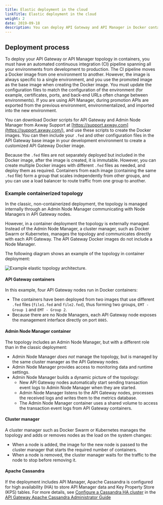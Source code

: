 ```yaml
---
title: Elastic deployment in the cloud
linkTitle: Elastic deployment in the cloud
weight: 2
date: 2019-09-18
description: You can deploy API Gateway and API Manager in Docker containers on a cloud platform hosted by infrastructure-as-a-service (IaaS) providers, and use the elastic capability that their automation tools and techniques provide. This enables you to manage the load on your system easily, adding and removing nodes as needed.
---
```


## Deployment process

To deploy your API Gateway or API Manager topology in containers, you must have an automated continuous integration (CI) pipeline spanning all your environments from development to production. The CI pipeline moves a Docker image from one environment to another. However, the image is always specific to a single environment, and you use the promoted image as the base image when creating the Docker image. You must update the configuration files to match the configuration of the environment (for example, certificates, ports, and back-end URLs often change between environments). If you are using API Manager, during promotion APIs are exported from the previous environment, environmentalized, and imported into the new environment.

You can download Docker scripts for API Gateway and Admin Node Manager from Axway Support at [https://support.axway.com](https://support.axway.com/), and use these scripts to create the Docker images. You can then include your `.fed` and other configuration files in the API Gateway base image in your development environment to create a customized API Gateway Docker image.

Because the `.fed` files are not separately deployed but included in the Docker image, after the image is created, it is immutable. However, you can create multiple Docker images with different `.fed` files as needed, and deploy them as required. Containers from each image (containing the same `.fed` file) form a group that scales independently from other groups, and you can use a load balancer to route traffic from one group to another.

### Example containerized topology

In the classic, non-containerized deployment, the topology is managed internally through an Admin Node Manager communicating with Node Managers in API Gateway nodes.

However, in a container deployment the topology is externally managed. Instead of the Admin Node Manager, a cluster manager, such as Docker Swarm or Kubernetes, manages the topology and communicates directly with each API Gateway. The API Gateway Docker images do not include a Node Manager.

The following diagram shows an example of the topology in container deployment:

![Example elastic topology architecture.](/Images/ContainerGuide/elastic_topology_arch.png)

#### API Gateway containers

In this example, four API Gateway nodes run in Docker containers:

* The containers have been deployed from two images that use different `.fed` files (`file1.fed` and `file2.fed`), thus forming two groups, `EMT - Group 1` and `EMT - Group 2`.
* Because there are no Node Managers, each API Gateway node exposes the management interface directly on port `8085`.

#### Admin Node Manager container

The topology includes an Admin Node Manager, but with a different role than in the classic deployment:

* Admin Node Manager *does not* manage the topology, but is managed by the same cluster manager as the API Gateway nodes.
* Admin Node Manager provides access to monitoring data and runtime settings.
* Admin Node Manager builds a dynamic picture of the topology:
  * New API Gateway nodes automatically start sending transaction event logs to Admin Node Manager when they are started.
  * Admin Node Manager listens to the API Gateway nodes, processes the received logs and writes them to the metrics database.
  * The Admin Node Manager container uses a shared volume to access the transaction event logs from API Gateway containers.

#### Cluster manager

A cluster manager such as Docker Swarm or Kubernetes manages the topology and adds or removes nodes as the load on the system changes:

* When a node is added, the image for the new node is passed to the cluster manager that starts the required number of containers.
* When a node is removed, the cluster manager waits for the traffic to the node to stop before removing it.

#### Apache Cassandra

If the deployment includes API Manager, Apache Cassandra is configured for high availability (HA) to store API Manager data and Key Property Store (KPS) tables. For more details, see
[Configure a Cassandra HA cluster](/csh?context=1300&product=prod-api-gateway-77)
in the [API Gateway Apache Cassandra Administrator Guide](/bundle/APIGateway_77_CassandraGuide_allOS_en_HTML5/)
